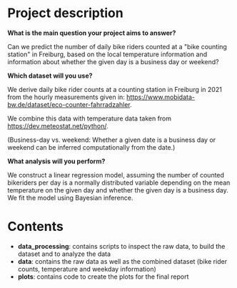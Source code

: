 # Project description

**What is the main question your project aims to answer?**

Can we predict the number of daily bike riders counted at a "bike counting station" in Freiburg, based on the local temperature information and information about whether the given day is a business day or weekend?

**Which dataset will you use?**

We derive daily bike rider counts at a counting station in Freiburg in 2021 from the hourly measurements given in: https://www.mobidata-bw.de/dataset/eco-counter-fahrradzahler.

We combine this data with temperature data taken from https://dev.meteostat.net/python/.

(Business-day vs. weekend: Whether a given date is a business day or weekend can be inferred computationally from the date.)

**What analysis will you perform?**

We construct a linear regression model, assuming the number of counted bikeriders per day is a normally distributed variable depending on the mean temperature on the given day and whether the given day is a business day. We fit the model using Bayesian inference.


# Contents
* **data_processing**: contains scripts to inspect the raw data, to build the dataset and to analyze the data
* **data**: contains the raw data as well as the combined dataset (bike rider counts, temperature and weekday information)
* **plots**: contains code to create the plots for the final report